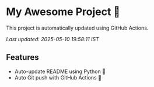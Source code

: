 # My Awesome Project 🚀

This project is automatically updated using GitHub Actions.

_Last updated: 2025-05-10 19:58:11 IST_

## Features
- Auto-update README using Python 🐍
- Auto Git push with GitHub Actions 🤖
